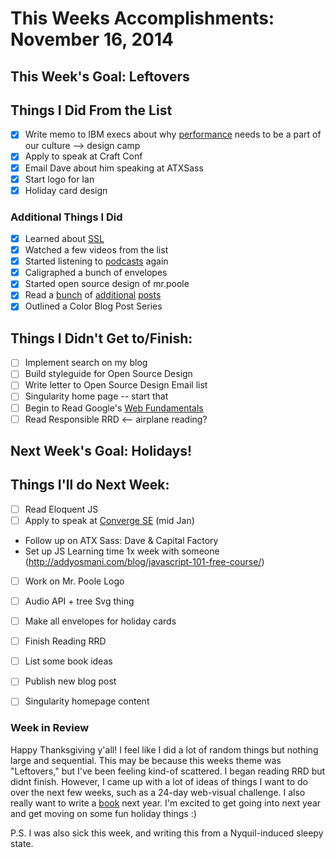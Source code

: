 # This Weeks Accomplishments: November 16, 2014

## This Week's Goal: Leftovers

## Things I Did From the List
- [x] Write memo to IBM execs about why [performance](https://www.youtube.com/watch?feature=youtu.be&v=RtpVZ5OzJlc&app=desktop) needs to be a part of our culture --> design camp
- [x] Apply to speak at Craft Conf
- [x] Email Dave about him speaking at ATXSass
- [x] Start logo for Ian
- [x] Holiday card design

### Additional Things I Did
- [x] Learned about [SSL](https://www.youtube.com/watch?v=earzZpX-PiY&list=UUV4-mrR8UZh6AsWZbmW5uhQ)
- [x] Watched a few videos from the list
- [x] Started listening to [podcasts](http://5by5.tv/inbeta/124) again
- [x] Caligraphed a bunch of envelopes
- [x] Started open source design of mr.poole
- [x] Read a [bunch](http://hugogiraudel.com/2014/11/17/feedback-on-dotcss/) of [additional](http://hugogiraudel.com/2014/07/01/building-a-customization-api-in-sass/) [posts](http://www.sitepoint.com/sass-multiple-arguments-lists-or-arglist/)
- [x] Outlined a Color Blog Post Series

## Things I Didn't Get to/Finish:
- [ ] Implement search on my blog
- [ ] Build styleguide for Open Source Design
- [ ] Write letter to Open Source Design Email list
- [ ] Singularity home page -- start that
- [ ] Begin to Read Google's [Web Fundamentals](https://developers.google.com/web/fundamentals/)
- [ ] Read Responsible RRD <-- airplane reading?

## Next Week's Goal: Holidays!

## Things I'll do Next Week:
- [ ] Read Eloquent JS
- [ ] Apply to speak at [Converge SE](https://period3.wufoo.com/forms/convergese-2015-speakertalk-proposal/) (mid Jan)
- Follow up on ATX Sass: Dave & Capital Factory
- Set up JS Learning time 1x week with someone (http://addyosmani.com/blog/javascript-101-free-course/)
- [ ] Work on Mr. Poole Logo
- [ ] Audio API + tree Svg thing
- [ ] Make all envelopes for holiday cards
- [ ] Finish Reading RRD
- [ ] List some book ideas
- [ ] Publish new blog post
- [ ] Singularity homepage content


### Week in Review

Happy Thanksgiving y'all! I feel like I did a lot of random things but nothing large and sequential. This may be because this weeks theme was "Leftovers," but I've been feeling kind-of scattered. I began reading RRD but didnt finish. However, I came up with a lot of ideas of things I want to do over the next few weeks, such as a 24-day web-visual challenge. I also really want to write a [book](https://www.gitbook.com/) next year. I'm excited to get going into next year and get moving on some fun holiday things :)

P.S. I was also sick this week, and writing this from a Nyquil-induced sleepy state.

